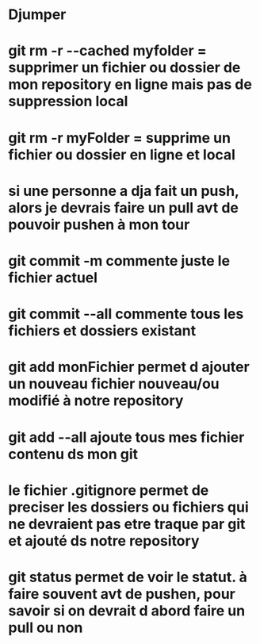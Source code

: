 # Djumper
# git rm -r --cached myfolder = supprimer un fichier ou dossier de mon repository en ligne mais pas de suppression local
# git rm -r myFolder = supprime un fichier ou dossier en ligne et local
# si une personne a dja fait un push, alors je devrais faire un pull avt de pouvoir pushen à mon tour
# git commit -m commente juste le fichier actuel
# git commit --all commente tous les fichiers et dossiers existant
# git add monFichier permet d ajouter un nouveau fichier nouveau/ou modifié à notre repository
# git add --all ajoute tous mes fichier contenu ds mon git
# le fichier .gitignore permet de preciser les dossiers ou fichiers qui ne devraient pas etre traque par git et ajouté ds notre repository
# git status permet de voir le statut. à faire souvent avt de pushen, pour savoir si on devrait d abord faire un pull ou non

